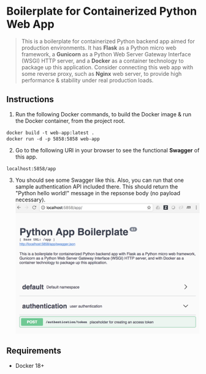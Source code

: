 # Boilerplate for Containerized Python Web App
> This is a boilerplate for containerized Python backend app aimed for production environments. It has **Flask** as a Python micro web framework, a **Gunicorn** as a Python Web Server Gateway Interface (WSGI) HTTP server, and a **Docker** as a container technology to package up this application. Consider connecting this web app with some reverse proxy, such as **Nginx** web server, to provide high performance & stability under real production loads.

## Instructions
1) Run the following Docker commands, to build the Docker image & run the Docker container, from the project root.
```
docker build -t web-app:latest .
docker run -d -p 5858:5858 web-app
```
2) Go to the following URI in your browser to see the functional **Swagger** of this app.
```
localhost:5858/app
```
3) You should see some Swagger like this. Also, you can run that one sample authentication API included there. This should return the "Python hello world!" message in the repsonse body (no payload necessary).
![picture](https://github.com/tomtx/flask-gunicorn-docker-boilerplate/blob/master/swagger-screenshot.png)

## Requirements
* Docker 18+
